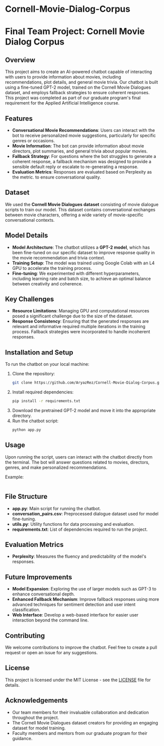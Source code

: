 # Cornell-Movie-Dialog-Corpus

# Final Team Project: Cornell Movie Dialog Corpus

## Overview
This project aims to create an AI-powered chatbot capable of interacting with users to provide information about movies, including recommendations, plot details, and general movie trivia. Our chatbot is built using a fine-tuned GPT-2 model, trained on the Cornell Movie Dialogues dataset, and employs fallback strategies to ensure coherent responses. This project was completed as part of our graduate program's final requirement for the Applied Artificial Intelligence course.

## Features
- **Conversational Movie Recommendations**: Users can interact with the bot to receive personalized movie suggestions, particularly for specific genres or occasions.
- **Movie Information**: The bot can provide information about movie directors, plot summaries, and general trivia about popular movies.
- **Fallback Strategy**: For questions where the bot struggles to generate a coherent response, a fallback mechanism was designed to provide a sensible default reply or escalate to re-generating a response.
- **Evaluation Metrics**: Responses are evaluated based on Perplexity as the metric. to ensure conversational quality.

## Dataset
We used the **Cornell Movie Dialogues dataset** consisting of movie dialogue scripts to train our model. This dataset contains conversational exchanges between movie characters, offering a wide variety of movie-specific conversational contexts.

## Model Details
- **Model Architecture**: The chatbot utilizes a **GPT-2 model**, which has been fine-tuned on our specific dataset to improve response quality in the movie recommendation and trivia context.
- **Training Setup**: The model was trained using Google Colab with an L4 GPU to accelerate the training process.
- **Fine-tuning**: We experimented with different hyperparameters, including learning rate and batch size, to achieve an optimal balance between creativity and coherence.

## Key Challenges
- **Resource Limitations**: Managing GPU and computational resources posed a significant challenge due to the size of the dataset.
- **Response Consistency**: Ensuring that the generated responses are relevant and informative required multiple iterations in the training process. Fallback strategies were incorporated to handle incoherent responses.

## Installation and Setup
To run the chatbot on your local machine:
1. Clone the repository:
   ```bash
   git clone https://github.com/AryazRez/Cornell-Movie-Dialog-Corpus.git
   ```
2. Install required dependencies:
   ```bash
   pip install -r requirements.txt
   ```
3. Download the pretrained GPT-2 model and move it into the appropriate directory.
4. Run the chatbot script:
   ```bash
   python app.py
   ```

## Usage
Upon running the script, users can interact with the chatbot directly from the terminal. The bot will answer questions related to movies, directors, genres, and make personalized recommendations.

Example:
```

```

## File Structure
- **app.py**: Main script for running the chatbot.
- **conversation_pairs.csv**: Preprocessed dialogue dataset used for model fine-tuning.
- **utils.py**: Utility functions for data processing and evaluation.
- **requirements.txt**: List of dependencies required to run the project.

## Evaluation Metrics
- **Perplexity**: Measures the fluency and predictability of the model's responses.

## Future Improvements
- **Model Expansion**: Exploring the use of larger models such as GPT-3 to enhance conversational depth.
- **Enhanced Fallback Mechanism**: Improve fallback responses using more advanced techniques for sentiment detection and user intent classification.
- **Web Interface**: Develop a web-based interface for easier user interaction beyond the command line.

## Contributing
We welcome contributions to improve the chatbot. Feel free to create a pull request or open an issue for any suggestions.

## License
This project is licensed under the MIT License - see the [LICENSE](LICENSE) file for details.

## Acknowledgements
- Our team members for their invaluable collaboration and dedication throughout the project.
- The Cornell Movie Dialogues dataset creators for providing an engaging dataset for model training.
- Faculty members and mentors from our graduate program for their guidance.

